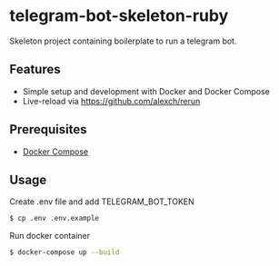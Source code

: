 # telegram-bot-skeleton-ruby

Skeleton project containing boilerplate to run a telegram bot.

## Features

- Simple setup and development with Docker and Docker Compose
- Live-reload via https://github.com/alexch/rerun

## Prerequisites

- [Docker Compose](https://docs.docker.com/compose/)

## Usage

Create .env file and add TELEGRAM_BOT_TOKEN

```bash
$ cp .env .env.example
```

Run docker container

```bash
$ docker-compose up --build
```
